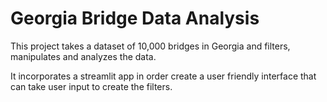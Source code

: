 # Georgia Bridge Data Analysis

This project takes a dataset of 10,000 bridges in Georgia and filters, manipulates and analyzes the data. 

It incorporates a streamlit app in order create a user friendly interface that can take user input to create the filters.
